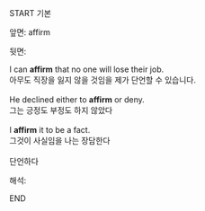 START
기본

앞면:
affirm


뒷면:
<div>I can <strong>affirm</strong> that no one will lose their job. </div><div><div>아무도 직장을 잃지 않을 것임을 제가 단언할 수 있습니다.</div></div><div><br></div><div><div>He declined either to <strong>affirm</strong> or deny. </div><div><div>그는 긍정도 부정도 하지 않았다</div></div></div><div><br></div><div><div>I <strong>affirm</strong> it to be a fact. </div><div><div>그것이 사실임을 나는 장담한다</div></div></div><div><br></div><div>단언하다</div>


해석:

END